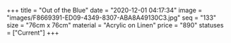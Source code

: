+++
title = "Out of the Blue"
date = "2020-12-01 04:17:34"
image = "images/F8669391-ED09-4349-8307-ABA8A49130C3.jpg"
seq = "133"
size = "76cm x 76cm"
material = "Acrylic on Linen"
price = "890"
statuses = ["Current"]
+++
